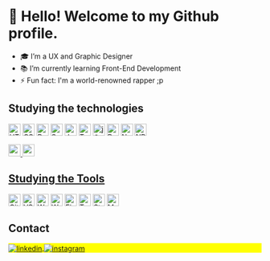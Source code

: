 # 👋 Hello! Welcome to my Github profile.

- 🎓 I’m a UX and Graphic Designer <!-- - 🔭 I’m currently working at [Link visible name](https://address.com) -->
- 📚 I’m currently learning Front-End Development
- ⚡ Fun fact: I'm a world-renowned rapper ;p


## Studying the technologies

<a><img src="https://cdn.jsdelivr.net/gh/devicons/devicon/icons/html5/html5-original.svg" alt="HTML5" width="24px" height="24px"/></a> 
<a><img src="https://cdn.jsdelivr.net/gh/devicons/devicon/icons/css3/css3-original.svg" alt="CSS3" width="24px" height="24px"/></a> 
<a><img src="https://cdn.jsdelivr.net/gh/devicons/devicon/icons/bootstrap/bootstrap-original.svg" alt="Bootstrap" width="24px" height="24px"/></a> 
<a><img src="https://cdn.jsdelivr.net/gh/devicons/devicon/icons/sass/sass-original.svg" alt="Sass" width="24px" height="24px"/></a> 
<a><img src="https://cdn.jsdelivr.net/gh/devicons/devicon/icons/javascript/javascript-original.svg" alt="JavaScript" width="24px" height="24px"/></a> 
<a><img src="https://cdn.jsdelivr.net/gh/devicons/devicon/icons/typescript/typescript-original.svg" alt="TypeScript" width="24px" height="24px"/> 
<a><img src="https://cdn.jsdelivr.net/gh/devicons/devicon/icons/jquery/jquery-original.svg" alt="jQuery" width="24px" height="24px"/></a> 
<a><img src="https://cdn.jsdelivr.net/gh/devicons/devicon/icons/react/react-original.svg" alt="React" width="24px" height="24px"/></a> 
<a><img src="https://cdn.jsdelivr.net/gh/devicons/devicon/icons/nodejs/nodejs-original.svg" alt="Nodejs" width="24px" height="24px"/></a> 
<a><img src="https://cdn.jsdelivr.net/gh/devicons/devicon/icons/npm/npm-original-wordmark.svg" alt="NPM" width="24px" height="24px"/></a> 

<div>
<a href="https://github.com/gprado-dev">
<img height="24em" src="https://github-readme-stats.vercel.app/api/top-langs/?username=gprado-dev&layout=compact&langs_count=7&theme=dracula"/>
<img height="24em" src="https://github-readme-stats.vercel.app/api?username=gprado-dev&show_icons=true&theme=dracula&include_all_commits=true&count_private=true"/>
</div>
  
## Studying the Tools

<a><img src="https://cdn.jsdelivr.net/gh/devicons/devicon/icons/git/git-original.svg" alt="Git" width="24px" height="24px"/></a> 
<a><img src="https://cdn.jsdelivr.net/gh/devicons/devicon/icons/vscode/vscode-original.svg" alt="VSCode" width="24px" height="24px"/></a> 
<a><img src="https://cdn.jsdelivr.net/gh/devicons/devicon/icons/wordpress/wordpress-plain.svg" alt="WordPress" width="24px" height="24px"/></a> 
<a><img src="https://cdn.jsdelivr.net/gh/devicons/devicon/icons/woocommerce/woocommerce-original.svg" alt="Woo Commerce" width="24px" height="24px"/></a> 
<a><img src="https://cdn.jsdelivr.net/gh/devicons/devicon/icons/figma/figma-original.svg" alt="Figma" width="24px" height="24px"/></a> 
<a><img src="https://cdn.jsdelivr.net/gh/devicons/devicon/icons/trello/trello-plain.svg" alt="Trello" width="24px" height="24px"/></a> 
<a><img src="https://cdn.jsdelivr.net/gh/devicons/devicon/icons/storybook/storybook-original.svg" alt="Storybook" width="24px" height="24px"/></a>
<a><img src="https://cdn.jsdelivr.net/gh/devicons/devicon/icons/materialui/materialui-plain.svg" alt="Material UI" width="24px" height="24px"/></a>

## Contact

<p align="left" style="background:yellow">
<a href="https://linkedin.com/in/gprado-dev" target="_blank">
  <img align="center" src="https://img.shields.io/badge/-gprado.dev-05122A?style=flat&logo=linkedin" alt="linkedin"/>
</a>
<a href="https://instagram.com/pradorap" target="_blank">
 <img align="center" src="https://img.shields.io/badge/-pradorap-05122A?style=flat&logo=instagram" alt="instagram"/>
</a>
</p>
  <!--
**gprado-dev/gprado-dev** is a ✨ _special_ ✨ repository because its `README.md` (this file) appears on your GitHub profile.

Here are some ideas to get you started:

- 🔭 I’m currently working on ...
- 🌱 I’m currently learning ...
- 👯 I’m looking to collaborate on ...
- 🤔 I’m looking for help with ...
- 💬 Ask me about ...
- 📫 How to reach me: ...
- 😄 Pronouns: ...
- ⚡ Fun fact: ...
-->
